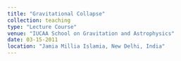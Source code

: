 ```yaml
---
title: "Gravitational Collapse"
collection: teaching
type: "Lecture Course"
venue: "IUCAA School on Gravitation and Astrophysics"
date: 03-15-2011
location: "Jamia Millia Islamia, New Delhi, India"
---
```

